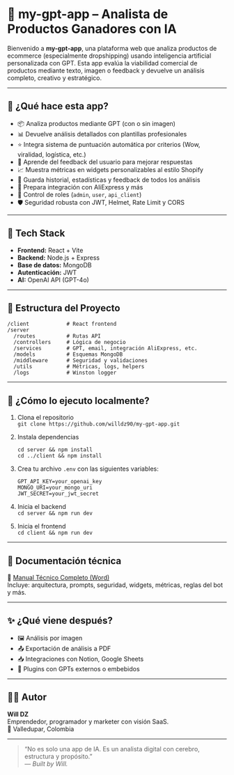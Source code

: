 # 🧠 my-gpt-app – Analista de Productos Ganadores con IA

Bienvenido a **my-gpt-app**, una plataforma web que analiza productos de ecommerce (especialmente dropshipping) usando inteligencia artificial personalizada con GPT. Esta app evalúa la viabilidad comercial de productos mediante texto, imagen o feedback y devuelve un análisis completo, creativo y estratégico.

---

## 🚀 ¿Qué hace esta app?

- 📦 Analiza productos mediante GPT (con o sin imagen)
- 📊 Devuelve análisis detallados con plantillas profesionales
- ⭐ Integra sistema de puntuación automática por criterios (Wow, viralidad, logística, etc.)
- 🧠 Aprende del feedback del usuario para mejorar respuestas
- 📈 Muestra métricas en widgets personalizables al estilo Shopify
- 🧾 Guarda historial, estadísticas y feedback de todos los análisis
- 🔌 Prepara integración con AliExpress y más
- 🔐 Control de roles (`admin`, `user`, `api_client`)
- 🛡️ Seguridad robusta con JWT, Helmet, Rate Limit y CORS

---

## 🧩 Tech Stack

- **Frontend:** React + Vite
- **Backend:** Node.js + Express
- **Base de datos:** MongoDB
- **Autenticación:** JWT
- **AI:** OpenAI API (GPT-4o)

---

## 📂 Estructura del Proyecto

```
/client            # React frontend
/server
  /routes          # Rutas API
  /controllers     # Lógica de negocio
  /services        # GPT, email, integración AliExpress, etc.
  /models          # Esquemas MongoDB
  /middleware      # Seguridad y validaciones
  /utils           # Métricas, logs, helpers
  /logs            # Winston logger
```

---

## 🧪 ¿Cómo lo ejecuto localmente?

1. Clona el repositorio  
   `git clone https://github.com/willdz90/my-gpt-app.git`

2. Instala dependencias  
   ```
   cd server && npm install
   cd ../client && npm install
   ```

3. Crea tu archivo `.env` con las siguientes variables:  
   ```
   GPT_API_KEY=your_openai_key
   MONGO_URI=your_mongo_uri
   JWT_SECRET=your_jwt_secret
   ```

4. Inicia el backend  
   `cd server && npm run dev`

5. Inicia el frontend  
   `cd client && npm run dev`

---

## 📘 Documentación técnica

📄 [Manual Técnico Completo (Word)](./docs/MANUAL_TECNICO_COMPLETO_CON_TODO.docx)  
Incluye: arquitectura, prompts, seguridad, widgets, métricas, reglas del bot y más.

---

## ✨ ¿Qué viene después?

- 🖼️ Análisis por imagen
- 📤 Exportación de análisis a PDF
- 📥 Integraciones con Notion, Google Sheets
- 🤖 Plugins con GPTs externos o embebidos

---

## 🧑‍💻 Autor

**Will DZ**  
Emprendedor, programador y marketer con visión SaaS.  
📍 Valledupar, Colombia

---

> “No es solo una app de IA. Es un analista digital con cerebro, estructura y propósito.”  
> — *Built by Will.*
